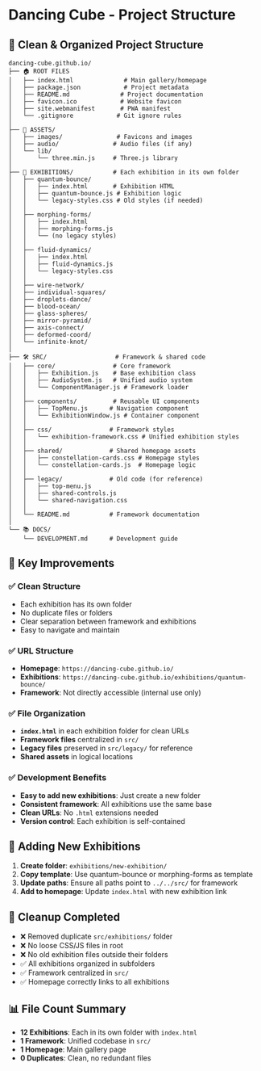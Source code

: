# Dancing Cube - Project Structure

## 📁 Clean & Organized Project Structure

```
dancing-cube.github.io/
├── 🏠 ROOT FILES
│   ├── index.html              # Main gallery/homepage
│   ├── package.json            # Project metadata
│   ├── README.md              # Project documentation
│   ├── favicon.ico            # Website favicon
│   ├── site.webmanifest       # PWA manifest
│   └── .gitignore            # Git ignore rules
│
├── 🎨 ASSETS/
│   ├── images/               # Favicons and images
│   ├── audio/               # Audio files (if any)
│   └── lib/
│       └── three.min.js     # Three.js library
│
├── 🎯 EXHIBITIONS/           # Each exhibition in its own folder
│   ├── quantum-bounce/
│   │   ├── index.html       # Exhibition HTML
│   │   ├── quantum-bounce.js # Exhibition logic
│   │   └── legacy-styles.css # Old styles (if needed)
│   │
│   ├── morphing-forms/
│   │   ├── index.html
│   │   ├── morphing-forms.js
│   │   └── (no legacy styles)
│   │
│   ├── fluid-dynamics/
│   │   ├── index.html
│   │   ├── fluid-dynamics.js
│   │   └── legacy-styles.css
│   │
│   ├── wire-network/
│   ├── individual-squares/
│   ├── droplets-dance/
│   ├── blood-ocean/
│   ├── glass-spheres/
│   ├── mirror-pyramid/
│   ├── axis-connect/
│   ├── deformed-coord/
│   └── infinite-knot/
│
├── 🛠️ SRC/                   # Framework & shared code
│   ├── core/                # Core framework
│   │   ├── Exhibition.js    # Base exhibition class
│   │   ├── AudioSystem.js   # Unified audio system
│   │   └── ComponentManager.js # Framework loader
│   │
│   ├── components/          # Reusable UI components
│   │   ├── TopMenu.js      # Navigation component
│   │   └── ExhibitionWindow.js # Container component
│   │
│   ├── css/                # Framework styles
│   │   └── exhibition-framework.css # Unified exhibition styles
│   │
│   ├── shared/             # Shared homepage assets
│   │   ├── constellation-cards.css # Homepage styles
│   │   └── constellation-cards.js  # Homepage logic
│   │
│   ├── legacy/             # Old code (for reference)
│   │   ├── top-menu.js
│   │   ├── shared-controls.js
│   │   └── shared-navigation.css
│   │
│   └── README.md           # Framework documentation
│
└── 📚 DOCS/
    └── DEVELOPMENT.md      # Development guide
```

## 🎯 Key Improvements

### ✅ **Clean Structure**

- Each exhibition has its own folder
- No duplicate files or folders
- Clear separation between framework and exhibitions
- Easy to navigate and maintain

### ✅ **URL Structure**

- **Homepage**: `https://dancing-cube.github.io/`
- **Exhibitions**: `https://dancing-cube.github.io/exhibitions/quantum-bounce/`
- **Framework**: Not directly accessible (internal use only)

### ✅ **File Organization**

- **`index.html`** in each exhibition folder for clean URLs
- **Framework files** centralized in `src/`
- **Legacy files** preserved in `src/legacy/` for reference
- **Shared assets** in logical locations

### ✅ **Development Benefits**

- **Easy to add new exhibitions**: Just create a new folder
- **Consistent framework**: All exhibitions use the same base
- **Clean URLs**: No `.html` extensions needed
- **Version control**: Each exhibition is self-contained

## 🚀 Adding New Exhibitions

1. **Create folder**: `exhibitions/new-exhibition/`
2. **Copy template**: Use quantum-bounce or morphing-forms as template
3. **Update paths**: Ensure all paths point to `../../src/` for framework
4. **Add to homepage**: Update `index.html` with new exhibition link

## 🧹 Cleanup Completed

- ❌ Removed duplicate `src/exhibitions/` folder
- ❌ No loose CSS/JS files in root
- ❌ No old exhibition files outside their folders
- ✅ All exhibitions organized in subfolders
- ✅ Framework centralized in `src/`
- ✅ Homepage correctly links to all exhibitions

## 📊 File Count Summary

- **12 Exhibitions**: Each in its own folder with `index.html`
- **1 Framework**: Unified codebase in `src/`
- **1 Homepage**: Main gallery page
- **0 Duplicates**: Clean, no redundant files
